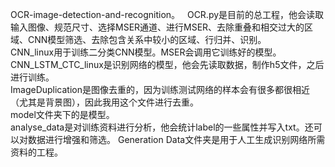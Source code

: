 OCR-image-detection-and-recognition。  
OCR.py是目前的总工程，他会读取输入图像、规范尺寸、选择MSER通道、进行MSER、去除重叠和相交过大的区域、CNN模型筛选、去除包含关系中较小的区域、行归并、识别。   
CNN_linux用于训练二分类CNN模型。MSER会调用它训练好的模型。   
CNN_LSTM_CTC_linux是识别网络的模型，他会先读取数据，制作h5文件，之后进行训练。  
ImageDuplication是图像去重的，因为训练测试网络的样本会有很多都很相近（尤其是背景图），因此我用这个文件进行去重。  
model文件夹下的是模型。  
analyse_data是对训练资料进行分析，他会统计label的一些属性并写入txt。还可以对数据进行增强和筛选。
Generation Data文件夹是用于人工生成识别网络所需资料的工程。  
